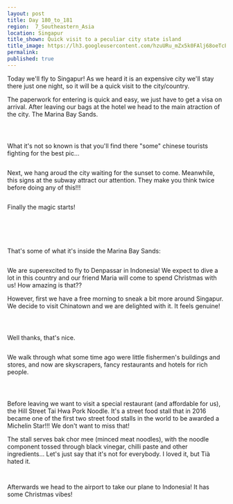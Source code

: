 ```yaml
---
layout: post
title: Day 180_to_181
region:  7_Southeastern_Asia
location: Singapur
title_shown: Quick visit to a peculiar city state island
title_image: https://lh3.googleusercontent.com/hzuURu_mZx5k0FAlj68oeTcPjxK7pXtjHbqdGSp1IXngozHXwjfLYX2__D2qui9cq51eg1T0cVi9-_vusGksaL_LVbitFKfg-ftANfcXXxk-9532s5lQsSfaNkoGc-0-om8fM8PUhzbIh15B-j1c97rvEJNdvhUaZMggeR_Ub4JQUC7jIohFBxyekme1FDLmigxMwYv64urPU_SNo_zu3KLQgD8q8cCTnlIUG249kaIn9Q_uCvKk2eSZ77UZ7W4hJdBxPQqWAOW9T5J8qkZsLovQRXf-6zrgm4NTsZgGB8sU-Ze11mknD-7kdRDchBBlAip4q0beur7gEpfZkoahTp_D5VhKhG19w_t2y45ICjtD1gEf2V-qwJ76F7wFZSHeCW7SThaS2Ga2cBv8iUt9eFpBkpoP5Yi3Ane7vfE7My4mQjJ1GY0TH3kCiEPw5NupRoEdZSbZY3VodiNKSnx34sxf2UKLx68654DBOvL-kD5_0X6FhPNFCB0P0s8wmR9vOEascbhP4xm2NAu4lcbbX8wOXDHSJKxaWueSycDHFjEqPbR4EfzQJYTPHSji_JqLkhehf9Wh6CszREeI59DYoKhEk4rItbYvF-ceVyVdpB3tFQ6nR5QjEpPpu6kl6B2ynRmXybds7t_Y8l36PEFEGH1YfbCHhL3WLmyW7Hj-a4L8hVcOzulGdGTZsfgrv6fkh1CHNP0zOq79heYYjQywf6LckQ=w836-h627-no 
permalink: 
published: true
---
```


Today we'll fly to Singapur! As we heard it is an expensive city we'll stay there just one night, so it will be a quick visit to the city/country. 

The paperwork for entering is quick and easy, we just have to get a visa on arrival. After leaving our bags at the hotel we head to the main atraction of the city. The Marina Bay Sands.

<p><a
href="https://lh3.googleusercontent.com/VCCdf4rvky3SDqRWUAqI7DO6bQEm6hE866vlYI1mKB4Jv7lX6wT5lxv3NzUCFgzrmjz9CR6N9n15iczwggN0CVQMWff0AxopOHiYdvoeNBp2B2IfnrOJ1UoeRZuBwxuZ1Yj-Y7FkdAlrvAtMlWWsN7pFboCLv7_HY9yh0g3zZnYxrLvlWrWlnyoAm8_zRGlRPxpbJnXhTENttO0w_zuE3cl2wTeoBdIQC85lSXJ7TLqJn4dUTAGD7wBTCpTLARR_U0tSuSN0DhhUalDLzHcHqHxDSsJ6Dd5BHKk4Bzw3tgC2_PB3m24hpAB2codwxHtKtezzBEr32eFvweg1mEBi5ZMriSPkHZcVO1M22nzMGRxbX5VW7t5goONMxl4auGW5icX7_JGGA_q5gurMPooivv0KYKjF-_6gbfr3LuQ4XcRepA89p0AsLJuAjmgboeoClzr1dENM5PbWLjO8t0aTcXXr0x_Queb1m68nwKoZnUhLJIr4Gnqeg4u9H9DyJlaq667KJhelUCwLaIDqVPu__vKN8PXuJQEKz5QktLwcetscoNn4YtMuvjqCClGVwW92zb4mnxIB42yqFnxxkkD6Z3VttRHZ3QhyQ6MU-U5XQc_N_9u5NGYFsYiaip8y9S64lwA-fFeaQ-8QLVDZvF-2B2rDjNS3tNLf9C-4xMh4McIvwqDDXVDzjYmYiD3_x1P_QcPEWDTKSVh4klbdrH99IrZRpQ=w836-h627-no"><img 
src="https://lh3.googleusercontent.com/VCCdf4rvky3SDqRWUAqI7DO6bQEm6hE866vlYI1mKB4Jv7lX6wT5lxv3NzUCFgzrmjz9CR6N9n15iczwggN0CVQMWff0AxopOHiYdvoeNBp2B2IfnrOJ1UoeRZuBwxuZ1Yj-Y7FkdAlrvAtMlWWsN7pFboCLv7_HY9yh0g3zZnYxrLvlWrWlnyoAm8_zRGlRPxpbJnXhTENttO0w_zuE3cl2wTeoBdIQC85lSXJ7TLqJn4dUTAGD7wBTCpTLARR_U0tSuSN0DhhUalDLzHcHqHxDSsJ6Dd5BHKk4Bzw3tgC2_PB3m24hpAB2codwxHtKtezzBEr32eFvweg1mEBi5ZMriSPkHZcVO1M22nzMGRxbX5VW7t5goONMxl4auGW5icX7_JGGA_q5gurMPooivv0KYKjF-_6gbfr3LuQ4XcRepA89p0AsLJuAjmgboeoClzr1dENM5PbWLjO8t0aTcXXr0x_Queb1m68nwKoZnUhLJIr4Gnqeg4u9H9DyJlaq667KJhelUCwLaIDqVPu__vKN8PXuJQEKz5QktLwcetscoNn4YtMuvjqCClGVwW92zb4mnxIB42yqFnxxkkD6Z3VttRHZ3QhyQ6MU-U5XQc_N_9u5NGYFsYiaip8y9S64lwA-fFeaQ-8QLVDZvF-2B2rDjNS3tNLf9C-4xMh4McIvwqDDXVDzjYmYiD3_x1P_QcPEWDTKSVh4klbdrH99IrZRpQ=w836-h627-no" class="oversize" alt=""></a></p>

<p><a
href="https://lh3.googleusercontent.com/pisoGI3LNQHbK1aUEiyf9Uf_sxluhn0-lcJZJURbBmj7lNld3yz8QgnHlzUgO2EnFhztyH9FRTVA1S9NFeO_hlUbNm5Z1XdUdMUaynLyuZHqJkvP7-UCsyzOAZh0s-y5daTJ1N4Lhgnzppe9qg_yp5-rh3deeOXXh-D7vL9IL7qvcpNP0voXo9wBwbUhmNl4kBMM_GCXiwLpSKTgvRlGYUZL1d3G0-z9s81dHK1AzIF-LVbXwWh7mVHKd9UhgI0E8g6kNWc0ZQRePoRLlSSUtLvJyQsMBbrNlhSjeNPpyt7xRNnXlPJAax0AXXVPot2JpoC1D-9uLfnU402yolq7uDpBG-TioC8pwNM-Lf088IWBio4QJI0K-3gRN1wpxQxtDCorsvgDb1Gnt5rLvhYlpbN2bPA-iRIHbEVK6FTmd0Q2hYk7MepISQe6aF8ju3laEw5oue6Ubx1uPMbMypbJSzGYWH7dZBqd9PTyXilrvHhkoB-za4PE0VAjR34pXtUNksGnTe1zu0VgyLs3GIGeGBB5vlYJHGeECRJM9w1BWXM1qgGcy1xGbz1MKz8Hi44VSAWCAbQ851HVJzx-B57PvgLfYnDr3wKKgxSXOWxBCa8IwR0RvepLb6TiVH-hcCpYLFRg-SlIyFtBn7XCqIXoG3xRI0scoieFo3JRvKz1XmzwOq5lzPR-LF4AzKg9MgBOCf9PY866BnEBPBc4x66UXT9Byw=w836-h627-no"><img 
src="https://lh3.googleusercontent.com/pisoGI3LNQHbK1aUEiyf9Uf_sxluhn0-lcJZJURbBmj7lNld3yz8QgnHlzUgO2EnFhztyH9FRTVA1S9NFeO_hlUbNm5Z1XdUdMUaynLyuZHqJkvP7-UCsyzOAZh0s-y5daTJ1N4Lhgnzppe9qg_yp5-rh3deeOXXh-D7vL9IL7qvcpNP0voXo9wBwbUhmNl4kBMM_GCXiwLpSKTgvRlGYUZL1d3G0-z9s81dHK1AzIF-LVbXwWh7mVHKd9UhgI0E8g6kNWc0ZQRePoRLlSSUtLvJyQsMBbrNlhSjeNPpyt7xRNnXlPJAax0AXXVPot2JpoC1D-9uLfnU402yolq7uDpBG-TioC8pwNM-Lf088IWBio4QJI0K-3gRN1wpxQxtDCorsvgDb1Gnt5rLvhYlpbN2bPA-iRIHbEVK6FTmd0Q2hYk7MepISQe6aF8ju3laEw5oue6Ubx1uPMbMypbJSzGYWH7dZBqd9PTyXilrvHhkoB-za4PE0VAjR34pXtUNksGnTe1zu0VgyLs3GIGeGBB5vlYJHGeECRJM9w1BWXM1qgGcy1xGbz1MKz8Hi44VSAWCAbQ851HVJzx-B57PvgLfYnDr3wKKgxSXOWxBCa8IwR0RvepLb6TiVH-hcCpYLFRg-SlIyFtBn7XCqIXoG3xRI0scoieFo3JRvKz1XmzwOq5lzPR-LF4AzKg9MgBOCf9PY866BnEBPBc4x66UXT9Byw=w836-h627-no" class="oversize" alt=""></a></p>

<p><a
href="https://lh3.googleusercontent.com/5DtlX2akboQa7xN6B_Oq4pGxb42ATlRf26WK9ujwgazmylVJs2-d48n074TJc9I_q9nUOzOjkT-jKq5JPuWbw_aMHG59j4dLtdbftzZiNM_aqWBwfAOZNI41qXZgc7bsts_v5xFqOOhapAEj-exyPHYONBskZDm5wGtFhS3JszASGdOZXqsSAzleDa2w_sCTJj8IOElBk2JM57zK_UNd1drVcVbkMN78y-hCexpquLFKeMqceYhhZqxLqYAbPZfrQ1WPVQlZo6TU2WrbEpYd-UcHs7P6W9gSJtcuWc-kmqWgoVIz9GRqXnyOOKxn8kZpWha8COJaCtw1mCN41QDzlKJV1xK7azDy0s10dDQYJiyYciyjDNeHSLSBvaHKx2LbS0qTB1_Da7V2zy1UNd20jTzSepNRp102WEopHvjAsarcax19SsyB-fYEBEmIu4Qr6Jp2o-yeneUxywLPzkdjmU0vHCGYjMXsavzl7eO6MBZSROQB1VX6pUNqVZJd-Ax3JbTQvwerr33c7BGAFg__fhtrbh5l8nltqjAyfyCgXk2RR6lVf9ba76Mnjo_5g_c08k_5F-1q4WpK4EumRpXWpQ5Fwn6U8u8axReZyRMSwXvg0nyer5aAexI4I5EW84Zwhc_twCb4eQ6JEbE70FNa-w3g6SIXtF8v0744zbBMLmk19d-TNJ9Le-g0-OTSkc8nrkWQFBN9P59YadPQe-SkwjO8aA=w836-h627-no"><img 
src="https://lh3.googleusercontent.com/5DtlX2akboQa7xN6B_Oq4pGxb42ATlRf26WK9ujwgazmylVJs2-d48n074TJc9I_q9nUOzOjkT-jKq5JPuWbw_aMHG59j4dLtdbftzZiNM_aqWBwfAOZNI41qXZgc7bsts_v5xFqOOhapAEj-exyPHYONBskZDm5wGtFhS3JszASGdOZXqsSAzleDa2w_sCTJj8IOElBk2JM57zK_UNd1drVcVbkMN78y-hCexpquLFKeMqceYhhZqxLqYAbPZfrQ1WPVQlZo6TU2WrbEpYd-UcHs7P6W9gSJtcuWc-kmqWgoVIz9GRqXnyOOKxn8kZpWha8COJaCtw1mCN41QDzlKJV1xK7azDy0s10dDQYJiyYciyjDNeHSLSBvaHKx2LbS0qTB1_Da7V2zy1UNd20jTzSepNRp102WEopHvjAsarcax19SsyB-fYEBEmIu4Qr6Jp2o-yeneUxywLPzkdjmU0vHCGYjMXsavzl7eO6MBZSROQB1VX6pUNqVZJd-Ax3JbTQvwerr33c7BGAFg__fhtrbh5l8nltqjAyfyCgXk2RR6lVf9ba76Mnjo_5g_c08k_5F-1q4WpK4EumRpXWpQ5Fwn6U8u8axReZyRMSwXvg0nyer5aAexI4I5EW84Zwhc_twCb4eQ6JEbE70FNa-w3g6SIXtF8v0744zbBMLmk19d-TNJ9Le-g0-OTSkc8nrkWQFBN9P59YadPQe-SkwjO8aA=w836-h627-no" class="oversize" alt=""></a></p>

What it's not so known is that you'll find there "some" chinese tourists fighting for the best pic...

<p><a
href="https://lh3.googleusercontent.com/RDIfTUdkVumlnKiFR7QBBaKtBtWRVfrLlDVEmHjnPlQwxn1MUvtci4FSjkzytjYz8_hK8zVupR6WJbCTBJ87HyPPrYLqJJU_Z-R67kLRC17dppjMoWRsT1x4Sbe5TjOVI2JkSOkQN1EwrBnM5A8hW1Y99_1zDDzE9x2F0Nwbx0aJ3anGnXgdN9HbZR3_0Ohko1ft_b8MkGCeVFl8g6h9ntTZR1UuwNGO1A7a-Zn-WUWwsTm2gIyASYHIWUTAUvfszwMfHi_oJB14AXI8NKkbjjk27kHH3tRqZNqo9TusVhu-2MKZp9hcjQPwGbsV-tx1c0N1iahJp4WPTmDBGCWtgCsIgwb1iINX1xF0ExNBJXlghelrdlYk1gYEsJ2pq4xq8WLjKAprVOrP4ZZwzo0sTluFSwrjAKB2fRF1ylXuN0AJm17u_-P6kI1Fr-K8I04c1s48aqur51tz-PcPCce2CHXU7KYiZwZpiH0-Xn2SXa8fV2w7Rf40U4d3eNCEDzVYNr3F7hfFPAhxjuc7yX5RC4X4CY3j7S4HyKYRnGmS0XTYPHjs2aIt5lj5sNKOgIOq5A7Ri2CHfouq20leoUlvfuEjep0G0eoQmFAEuds9UiVoO6t6FEE4IV8oPDw5DQF9P8mL88-39AJaYbBG1Ol-Kh1Ov9-b-ZrAebGK28HKs-pIixwjjZ_QbPCZUlEMS4vPM96PyqmaSCKhhjx2qOTULDBGAQ=w836-h627-no"><img 
src="https://lh3.googleusercontent.com/RDIfTUdkVumlnKiFR7QBBaKtBtWRVfrLlDVEmHjnPlQwxn1MUvtci4FSjkzytjYz8_hK8zVupR6WJbCTBJ87HyPPrYLqJJU_Z-R67kLRC17dppjMoWRsT1x4Sbe5TjOVI2JkSOkQN1EwrBnM5A8hW1Y99_1zDDzE9x2F0Nwbx0aJ3anGnXgdN9HbZR3_0Ohko1ft_b8MkGCeVFl8g6h9ntTZR1UuwNGO1A7a-Zn-WUWwsTm2gIyASYHIWUTAUvfszwMfHi_oJB14AXI8NKkbjjk27kHH3tRqZNqo9TusVhu-2MKZp9hcjQPwGbsV-tx1c0N1iahJp4WPTmDBGCWtgCsIgwb1iINX1xF0ExNBJXlghelrdlYk1gYEsJ2pq4xq8WLjKAprVOrP4ZZwzo0sTluFSwrjAKB2fRF1ylXuN0AJm17u_-P6kI1Fr-K8I04c1s48aqur51tz-PcPCce2CHXU7KYiZwZpiH0-Xn2SXa8fV2w7Rf40U4d3eNCEDzVYNr3F7hfFPAhxjuc7yX5RC4X4CY3j7S4HyKYRnGmS0XTYPHjs2aIt5lj5sNKOgIOq5A7Ri2CHfouq20leoUlvfuEjep0G0eoQmFAEuds9UiVoO6t6FEE4IV8oPDw5DQF9P8mL88-39AJaYbBG1Ol-Kh1Ov9-b-ZrAebGK28HKs-pIixwjjZ_QbPCZUlEMS4vPM96PyqmaSCKhhjx2qOTULDBGAQ=w836-h627-no" class="oversize" alt=""></a></p>

Next, we hang aroud the city waiting for the sunset to come. Meanwhile, this signs at the subway attract our attention. They make you think twice before doing any of this!!!

<p><a
href="https://lh3.googleusercontent.com/pQ9IHWcg6xlD6Pg9gVDRkdeVuBMluBAFODK2sP1eBkXDWv9l0ZnDbt7KyI8t3K_u28MWDQdB-ItmTB_kNNtTp3HwtnJWF9DNhwHYlGbK-AOEn1pNbpcNx82HbljbbS-iEnCGKw66jWdm1W19y2fFWrzYne7_WfsMD18XjXx8-4uRdmsK8dqUmRr9ynpZc2IqSgAqfUlU0RzpLkhbJ2-0fzUAYVKLTOjjX1Fbps5sv4HTv_DmXhAe8cn5FgIUkPOtnoCu3JvUeTRFgiyfltQ32dHlT5KodyN1phelbCDBbtIEwlnP8DlCIowxxjHn5qK5unEVNl0kvHQhZOka7CDiIgNkfYU9fgJrK-At20HGMs-EcWN6fTQsrRxv4iszPG5BMyTT-mpltopffoF4wqSnDEcNLsaUUnqnvWz9GgHMufoWhnQFGeNWnO-Dlqh7XDxPU3gjpmaDxCRuW3K5XQ2Tor2igJ86jfQ4y03KhrB8rl7DV8jdy224KwLew3iLRHm7mtAVjf9o6Y0gjhHz5Rmvp13s_-i5EWp9GNc75u6VmOW5ykji5lHIlYsP7cw5w6zCc-wXMm408y6AfYluQ2ii5t6izsTiBZi_sHV8w_G9HExBApiypUaIEck8i1oQ4FIXZDc9fNi8aWEoEFbnApVn3gcel0vtc0k2oEpFOXiYqoyGdRZCiohHvxOhmUVyYJSClSkN7x_6Mv3j01OvJ9FxkL3HcQ=w471-h627-no"><img 
src="https://lh3.googleusercontent.com/pQ9IHWcg6xlD6Pg9gVDRkdeVuBMluBAFODK2sP1eBkXDWv9l0ZnDbt7KyI8t3K_u28MWDQdB-ItmTB_kNNtTp3HwtnJWF9DNhwHYlGbK-AOEn1pNbpcNx82HbljbbS-iEnCGKw66jWdm1W19y2fFWrzYne7_WfsMD18XjXx8-4uRdmsK8dqUmRr9ynpZc2IqSgAqfUlU0RzpLkhbJ2-0fzUAYVKLTOjjX1Fbps5sv4HTv_DmXhAe8cn5FgIUkPOtnoCu3JvUeTRFgiyfltQ32dHlT5KodyN1phelbCDBbtIEwlnP8DlCIowxxjHn5qK5unEVNl0kvHQhZOka7CDiIgNkfYU9fgJrK-At20HGMs-EcWN6fTQsrRxv4iszPG5BMyTT-mpltopffoF4wqSnDEcNLsaUUnqnvWz9GgHMufoWhnQFGeNWnO-Dlqh7XDxPU3gjpmaDxCRuW3K5XQ2Tor2igJ86jfQ4y03KhrB8rl7DV8jdy224KwLew3iLRHm7mtAVjf9o6Y0gjhHz5Rmvp13s_-i5EWp9GNc75u6VmOW5ykji5lHIlYsP7cw5w6zCc-wXMm408y6AfYluQ2ii5t6izsTiBZi_sHV8w_G9HExBApiypUaIEck8i1oQ4FIXZDc9fNi8aWEoEFbnApVn3gcel0vtc0k2oEpFOXiYqoyGdRZCiohHvxOhmUVyYJSClSkN7x_6Mv3j01OvJ9FxkL3HcQ=w471-h627-no" class="oversize" alt=""></a></p>

Finally the magic starts!

<p><a
href="https://lh3.googleusercontent.com/1qta5sHhbeua1Ex2wAAFgn6h-Vj3gBkglQpxMx3QKXsAMwU64BSC8MD-wXZZCyssBQ0jBl3aDKdKKxGxJxbTZAm3H5C-ukHCNBq8LMQpdiqvXjg2mCqMLXEPU0t92H0z8TxjfhvJOGA3NMyNJUXaaGrN7cyyUvdZ-WmhqVQTpReIuBEDH21LuBRLbZs9w_iEhFdsDaZLoaXUFJbOx_97IzBMblDLbc4YpaVIfIUustUctqHp4X0MIgkPBEnoT6kwa-oe4oq09GXQ7s0QwPj9ceD6LPYGGfHAOPh9P6f8hiPVWkdk2L31BTBWxjVvsd-ahdbsySvUJxksRi6M3_yjsoK1g4FYNrNmROgGRiir4mkkh9KRKqA-Oa_HG-Ad7VZD4QTfYdW7EjIFkX8eAKEwws0I1HJQypOrZpe1eMW1XQgD_L7uNrkIb841vcFoUhcM1MVUbu5hKwfNIV1wWR5D3TVF9AUoZ-xNrPFG03d4vWsDt27DpmeI2fONIGWjzMq0uvnECgzGiuGHlnZD1KDSzYijPvBaKKxRtCqOC_0_qqHjBp1Ix7gKlmkcOGpEthpwZlZM-aRI8HE5wYjXotdrb_RbbPTmJ_DP2gLB3Q0vQ8Z3wSTy5QF54V_JPkTp1ruxB-Vq3TWDcPfTDQQuDLad9tOEbZYGh1v572PWRMpO8H61dqZzmbtydozOwVcLaxz-tOpvz-2k5XvnMUyaBA6-cmML4w=w836-h627-no"><img 
src="https://lh3.googleusercontent.com/1qta5sHhbeua1Ex2wAAFgn6h-Vj3gBkglQpxMx3QKXsAMwU64BSC8MD-wXZZCyssBQ0jBl3aDKdKKxGxJxbTZAm3H5C-ukHCNBq8LMQpdiqvXjg2mCqMLXEPU0t92H0z8TxjfhvJOGA3NMyNJUXaaGrN7cyyUvdZ-WmhqVQTpReIuBEDH21LuBRLbZs9w_iEhFdsDaZLoaXUFJbOx_97IzBMblDLbc4YpaVIfIUustUctqHp4X0MIgkPBEnoT6kwa-oe4oq09GXQ7s0QwPj9ceD6LPYGGfHAOPh9P6f8hiPVWkdk2L31BTBWxjVvsd-ahdbsySvUJxksRi6M3_yjsoK1g4FYNrNmROgGRiir4mkkh9KRKqA-Oa_HG-Ad7VZD4QTfYdW7EjIFkX8eAKEwws0I1HJQypOrZpe1eMW1XQgD_L7uNrkIb841vcFoUhcM1MVUbu5hKwfNIV1wWR5D3TVF9AUoZ-xNrPFG03d4vWsDt27DpmeI2fONIGWjzMq0uvnECgzGiuGHlnZD1KDSzYijPvBaKKxRtCqOC_0_qqHjBp1Ix7gKlmkcOGpEthpwZlZM-aRI8HE5wYjXotdrb_RbbPTmJ_DP2gLB3Q0vQ8Z3wSTy5QF54V_JPkTp1ruxB-Vq3TWDcPfTDQQuDLad9tOEbZYGh1v572PWRMpO8H61dqZzmbtydozOwVcLaxz-tOpvz-2k5XvnMUyaBA6-cmML4w=w836-h627-no" class="oversize" alt=""></a></p>

<p><a
href="https://lh3.googleusercontent.com/gFtux4J3i68GM7O-qy-hF4XlANW6198XEPdQM35iRvajClWH-WUl8lxpaJrmmVWsBzUkWtoELriGZbdvAY8tU3VowWE9egTY8LZakaDyp4T25wHG2czKPSU6_9eTpoUlqUPNIGfwA20B5DwO0nb0iYWaY5sTEiaPuK7QhXwIHq9vszeT9ow9wp0Fp7-_sfRYzXLzg61xB5mCOC5zpIR19_CpN3BkcOIkoEhHeKHSx-nOMlyFAMRf5iuBEEfJDSJe1OHHbMRVnlMNKU-O1S2V4-skAPV4izylGDSQMy0_01Et6VMCEr4DqD_WuuBbel0UE_MxyKXQqs5vkLg9U0iYhrwX5rYgWWchoWCoSgslmADMnUcmmnh_U4fCeU-P1M__jiZ08wuFUFRETnTP17V1zKWHSXGIkkqAl1XOhuohjMBsMjKWJbLE7Y46KzL8fiVdT8J6JNodfRd4-nPoP0fzTLB8Clbyfnbv8FN6scFVNgc5zcPOXEOizEWfEz58k4Mzji6HfVwfaie0V6BbYD33xLES56IZq-NoEicv1Y6Zmu0Xl0Kq6hLAGZIA42q2DWJvA77d8HxEni7_x4TvQUhdPRu-0rbIXVqxPFvix9C--rNxbk99Uk0qx_-O6P3CAzKQaT8_15QBkJXGmWcu4TjqDdqOu5HLhYRkRNvd17M8TlqcJOd4a_5fcxlH1ZBzp20cRDJtWkK2h2R5X19yVQGY4aY_Rg=w669-h502-no"><img 
src="https://lh3.googleusercontent.com/gFtux4J3i68GM7O-qy-hF4XlANW6198XEPdQM35iRvajClWH-WUl8lxpaJrmmVWsBzUkWtoELriGZbdvAY8tU3VowWE9egTY8LZakaDyp4T25wHG2czKPSU6_9eTpoUlqUPNIGfwA20B5DwO0nb0iYWaY5sTEiaPuK7QhXwIHq9vszeT9ow9wp0Fp7-_sfRYzXLzg61xB5mCOC5zpIR19_CpN3BkcOIkoEhHeKHSx-nOMlyFAMRf5iuBEEfJDSJe1OHHbMRVnlMNKU-O1S2V4-skAPV4izylGDSQMy0_01Et6VMCEr4DqD_WuuBbel0UE_MxyKXQqs5vkLg9U0iYhrwX5rYgWWchoWCoSgslmADMnUcmmnh_U4fCeU-P1M__jiZ08wuFUFRETnTP17V1zKWHSXGIkkqAl1XOhuohjMBsMjKWJbLE7Y46KzL8fiVdT8J6JNodfRd4-nPoP0fzTLB8Clbyfnbv8FN6scFVNgc5zcPOXEOizEWfEz58k4Mzji6HfVwfaie0V6BbYD33xLES56IZq-NoEicv1Y6Zmu0Xl0Kq6hLAGZIA42q2DWJvA77d8HxEni7_x4TvQUhdPRu-0rbIXVqxPFvix9C--rNxbk99Uk0qx_-O6P3CAzKQaT8_15QBkJXGmWcu4TjqDdqOu5HLhYRkRNvd17M8TlqcJOd4a_5fcxlH1ZBzp20cRDJtWkK2h2R5X19yVQGY4aY_Rg=w669-h502-no" class="oversize" alt=""></a></p>

<p><a
href="https://lh3.googleusercontent.com/PkYxbnwFTESGrgIyFebz5NV78rAAb7nRr75sojno8z5mS7ppBQN4ftquCsTuijmznauE6Nj73WjHiG8vrgzAdHjpCa9UTJvvBAabd4gnRtjpEsN-iDteAdNHhbkENvwuwxYPq6Ijpibc726FkUQxZK8SB7OlV6ZBSabpPjegH4zd_lrVa_dQh-qdlJBv0-XqexKgPMyTJL5X4DkGfs7mMUaOZzNQy-VH0O0GVgWeE2Hz_Z7XLN1mbNdd2xV66UH_Y4E73bliRyN8dwU_EffLx6fHISXrSVVSj0mdZgeQzDp-lzwq82c9Mggn1OrNX5FKZJeIG0nX9K3fIQnkeqxvDLNJGjX2D-P8L1TKYMeWz1ypt7IXTmi_gyunyMtsXOdWUbymcpQKTg0NREJwY44XJxR8ipPBMYllSQ3t46qedn3sULSaWdSlczl-Arbiv-osBgHcspw7EDO-5iLtMu0biy7BWLr8T5JQZW8t8X6391RGPigoWdh-7hJ8oKpsegVvWBLTki1bsMqVavLVFWBQMlXeCQj60y7Kxveyt8NwvmSbiVm5medDwV1W8RJbXr1EPuL3LirS0Dp9kXpdor9xHj9lVx8Ia9ShYshXveizevuwQlTf03ozZ2Jy6jGwwyAdpNkc5GyXIJ_y3kp0wLHA83cnaUmHXbZXLyxrlVFt5TkVRq6OakDXeZUHd6Nx06mxIPzd1YkmPHhbGQz3fK05Ly0rxg=w836-h627-no"><img 
src="https://lh3.googleusercontent.com/PkYxbnwFTESGrgIyFebz5NV78rAAb7nRr75sojno8z5mS7ppBQN4ftquCsTuijmznauE6Nj73WjHiG8vrgzAdHjpCa9UTJvvBAabd4gnRtjpEsN-iDteAdNHhbkENvwuwxYPq6Ijpibc726FkUQxZK8SB7OlV6ZBSabpPjegH4zd_lrVa_dQh-qdlJBv0-XqexKgPMyTJL5X4DkGfs7mMUaOZzNQy-VH0O0GVgWeE2Hz_Z7XLN1mbNdd2xV66UH_Y4E73bliRyN8dwU_EffLx6fHISXrSVVSj0mdZgeQzDp-lzwq82c9Mggn1OrNX5FKZJeIG0nX9K3fIQnkeqxvDLNJGjX2D-P8L1TKYMeWz1ypt7IXTmi_gyunyMtsXOdWUbymcpQKTg0NREJwY44XJxR8ipPBMYllSQ3t46qedn3sULSaWdSlczl-Arbiv-osBgHcspw7EDO-5iLtMu0biy7BWLr8T5JQZW8t8X6391RGPigoWdh-7hJ8oKpsegVvWBLTki1bsMqVavLVFWBQMlXeCQj60y7Kxveyt8NwvmSbiVm5medDwV1W8RJbXr1EPuL3LirS0Dp9kXpdor9xHj9lVx8Ia9ShYshXveizevuwQlTf03ozZ2Jy6jGwwyAdpNkc5GyXIJ_y3kp0wLHA83cnaUmHXbZXLyxrlVFt5TkVRq6OakDXeZUHd6Nx06mxIPzd1YkmPHhbGQz3fK05Ly0rxg=w836-h627-no" class="oversize" alt=""></a></p>

<p><a
href="https://lh3.googleusercontent.com/uPh2A0XvvrTisWn_BK8VCT6LX0twwuBzdF1x36nWmOGvWVRVi5asYlPkzrXqMCv01HpoZA-U96nqrMT3R-lrNWaeQ2qyZ03ZBAKJXYyzhpad_BA9dje1MOayUcVMq1_bsZURH-z3f4Bfr9bWoLQeobsS052JGseVF6BcuceVv3oNrao6uz5hBd1ukRj7IFgckvMA1os6STz_ucnhlcGWaneiat8bJDzUuy8h1x2kDQYPtMkgvdACBLvM-jf8U32ca5FhRPGB1sT2OdqDnkuLOEFBrWzFzQPv0Ow3xrkX4MtGLjc2OYVWRbsJugM60xm6dM331DCJDO5Xzj8eOuiQxkmrGEpgTqMxA0j76nCrlEdSbimmbVkBSoJMRVzaFDr4EwXq0r19lFphdRl4d-CuY2O21VbU4IiYPQ_O_pmTJF9_IygGbKXMYOppn-2AgQ-jDGJNAo1fa_-lPuDX0e37PXZ-Ycso2rNmd_mHHZptXt_jVOKzYmCibXhfZ-lrBFqpfTRfiv2xS2RwKoFW6uY6V0tDjURnA2DNRQWVhpGrUZiK-m7dcqyddjP-Da-OYxDPrt7lLZYZp0bFIzOZ71Ly7wJYr2hGQtqEZUsny7LL1-6nsTBP4io02ZZF3kPClyALoufcSuAfInFs-vUBg3UgroKKYNqLoL9h7mMOQ3g-JrCdt-T84178qSAvIOfZlWDvlQLv1BKd8J_TXS7_ht3Vi5xAOA=w836-h627-no"><img 
src="https://lh3.googleusercontent.com/uPh2A0XvvrTisWn_BK8VCT6LX0twwuBzdF1x36nWmOGvWVRVi5asYlPkzrXqMCv01HpoZA-U96nqrMT3R-lrNWaeQ2qyZ03ZBAKJXYyzhpad_BA9dje1MOayUcVMq1_bsZURH-z3f4Bfr9bWoLQeobsS052JGseVF6BcuceVv3oNrao6uz5hBd1ukRj7IFgckvMA1os6STz_ucnhlcGWaneiat8bJDzUuy8h1x2kDQYPtMkgvdACBLvM-jf8U32ca5FhRPGB1sT2OdqDnkuLOEFBrWzFzQPv0Ow3xrkX4MtGLjc2OYVWRbsJugM60xm6dM331DCJDO5Xzj8eOuiQxkmrGEpgTqMxA0j76nCrlEdSbimmbVkBSoJMRVzaFDr4EwXq0r19lFphdRl4d-CuY2O21VbU4IiYPQ_O_pmTJF9_IygGbKXMYOppn-2AgQ-jDGJNAo1fa_-lPuDX0e37PXZ-Ycso2rNmd_mHHZptXt_jVOKzYmCibXhfZ-lrBFqpfTRfiv2xS2RwKoFW6uY6V0tDjURnA2DNRQWVhpGrUZiK-m7dcqyddjP-Da-OYxDPrt7lLZYZp0bFIzOZ71Ly7wJYr2hGQtqEZUsny7LL1-6nsTBP4io02ZZF3kPClyALoufcSuAfInFs-vUBg3UgroKKYNqLoL9h7mMOQ3g-JrCdt-T84178qSAvIOfZlWDvlQLv1BKd8J_TXS7_ht3Vi5xAOA=w836-h627-no" class="oversize" alt=""></a></p>

<p><a
href="https://lh3.googleusercontent.com/l0leoqjVICgFc54vqTFIkkxsEpyGfnIq2ezGlKZzImn0uQt0oDkJX-m1fkzpH7FiU2dF69o_6O7uJZtBTzSWS1jWqpMDKD-KNqwLkbL6nqOV0D1hXZqeNsUDD5h7L2pI271NzxgSyJqKNAbHisdLHHwlt_1VcBBFXHV_2A4N2YiBvAiR11NiWJ5RZXHhlkaTSOwKYjOSFPg2snBWE3Ud4gEEpWbwUDZ2spNJxwXvL9uLfu0lyBLmqxcGau_xxxWm5M07xD7UUye6YXpNX0gTC4cV5rPn0Azp_4U3CM5061wZ31R1dr5P_TIqA8vQIyiq4OmBLL7BwkTNcPGgcPotpAxyWtvYGmljZzbj9i1M1AQERduZozQFqGSofib7sw8Ijub6ozKcCTZOOJ5hRifElRi6AtvbBDV6RInM5wi2YcEW60fh_LHQDCBHKJyPjtKCPJ0Q1f1oP0zxEM6kPPnWAwhlU2FuO1DgKVKN76vh04dZ1BfZHVwE7H-RKhZuW51HLA78GgXX5QluFr3FZh2YLXxEWE7QZ_6I0FaABrCoGdQpwDevvAeVdoc644u4zcSkWx9FaacMSc523Zqk9hOhz1uwzRWX514xP_GrNxT10kKn7MayFeXcmktUJbdR1Gk4aD_4R8WeD4XqhldV144-1YEDeeW7zlawYY3mxQC25mK8jLmhQgjC-f34o8tzp3AHzigkOUjXWAnP4IKmLDkVUnr1jQ=w836-h627-no"><img 
src="https://lh3.googleusercontent.com/l0leoqjVICgFc54vqTFIkkxsEpyGfnIq2ezGlKZzImn0uQt0oDkJX-m1fkzpH7FiU2dF69o_6O7uJZtBTzSWS1jWqpMDKD-KNqwLkbL6nqOV0D1hXZqeNsUDD5h7L2pI271NzxgSyJqKNAbHisdLHHwlt_1VcBBFXHV_2A4N2YiBvAiR11NiWJ5RZXHhlkaTSOwKYjOSFPg2snBWE3Ud4gEEpWbwUDZ2spNJxwXvL9uLfu0lyBLmqxcGau_xxxWm5M07xD7UUye6YXpNX0gTC4cV5rPn0Azp_4U3CM5061wZ31R1dr5P_TIqA8vQIyiq4OmBLL7BwkTNcPGgcPotpAxyWtvYGmljZzbj9i1M1AQERduZozQFqGSofib7sw8Ijub6ozKcCTZOOJ5hRifElRi6AtvbBDV6RInM5wi2YcEW60fh_LHQDCBHKJyPjtKCPJ0Q1f1oP0zxEM6kPPnWAwhlU2FuO1DgKVKN76vh04dZ1BfZHVwE7H-RKhZuW51HLA78GgXX5QluFr3FZh2YLXxEWE7QZ_6I0FaABrCoGdQpwDevvAeVdoc644u4zcSkWx9FaacMSc523Zqk9hOhz1uwzRWX514xP_GrNxT10kKn7MayFeXcmktUJbdR1Gk4aD_4R8WeD4XqhldV144-1YEDeeW7zlawYY3mxQC25mK8jLmhQgjC-f34o8tzp3AHzigkOUjXWAnP4IKmLDkVUnr1jQ=w836-h627-no" class="oversize" alt=""></a></p>

That's some of what it's inside the Marina Bay Sands:

<p><a
href="https://lh3.googleusercontent.com/leKCBySru-_Hhj8IGc2bJrvulwV6b-uHN27vgqX4nonxxWRQ_07ry7qQXOt59KeI_ZiyrpMnD82TxELIgNbwC4Y5OULHsOKk3lYBmydKoFcm4EnWE1hHf79Wvib6__QR0ZwhuE3PjnZIoCeG0JKArOUuf75CiQM4LrJ9Thh2GzGT0TwvwmCNpvAY-bnuKiYqarnvEmSAdJ25IIKYZTjev1jYGWdSH-f3-ZQBhcYuacZrpkyENDx51h20FXZX2tyXwfmIQy9H4Wk5TLiVTX67gFVQA_LheDP7IOs0goQ3Q3JhF5tE1qmreKnvTl0FmF5-FVZx262bt6gmtlx48_GMLxgkq5-0f_b9NBpjAP6kY6E4OfmhFZxNtVRxldmHv-nhOGCqUB77U1TJH0qHaD2cNBXHsO68QLmauyLpEqLYmr5T_drRBAbmXhP3viajjvZKTJ4uuLPisj-j3sxWnOZ4x73mZ5K8L67NpsV9e_BAkQacza3raEITjcJTicYBtPHzEEtUJiIokkUtpKDiVEE5kdVLZyV-DKDTEXa7ygHxJpZ8i0AI4jx75hhkVtkcDlHEyQT7Oj7z_8l-tCIjP-0JUFySAlfiWX3NPLLQYVUPx6rso1iRXQn6-eMzghi3Xh7lkC7vJVkkyG5CRTpKO67dNelwoj0jTzzLWgwjwGN9xRQ0t2T8bsa2_klxhkvywScfT11XaTlGznSkWn8EwM78GlodrA=w471-h627-no"><img 
src="https://lh3.googleusercontent.com/leKCBySru-_Hhj8IGc2bJrvulwV6b-uHN27vgqX4nonxxWRQ_07ry7qQXOt59KeI_ZiyrpMnD82TxELIgNbwC4Y5OULHsOKk3lYBmydKoFcm4EnWE1hHf79Wvib6__QR0ZwhuE3PjnZIoCeG0JKArOUuf75CiQM4LrJ9Thh2GzGT0TwvwmCNpvAY-bnuKiYqarnvEmSAdJ25IIKYZTjev1jYGWdSH-f3-ZQBhcYuacZrpkyENDx51h20FXZX2tyXwfmIQy9H4Wk5TLiVTX67gFVQA_LheDP7IOs0goQ3Q3JhF5tE1qmreKnvTl0FmF5-FVZx262bt6gmtlx48_GMLxgkq5-0f_b9NBpjAP6kY6E4OfmhFZxNtVRxldmHv-nhOGCqUB77U1TJH0qHaD2cNBXHsO68QLmauyLpEqLYmr5T_drRBAbmXhP3viajjvZKTJ4uuLPisj-j3sxWnOZ4x73mZ5K8L67NpsV9e_BAkQacza3raEITjcJTicYBtPHzEEtUJiIokkUtpKDiVEE5kdVLZyV-DKDTEXa7ygHxJpZ8i0AI4jx75hhkVtkcDlHEyQT7Oj7z_8l-tCIjP-0JUFySAlfiWX3NPLLQYVUPx6rso1iRXQn6-eMzghi3Xh7lkC7vJVkkyG5CRTpKO67dNelwoj0jTzzLWgwjwGN9xRQ0t2T8bsa2_klxhkvywScfT11XaTlGznSkWn8EwM78GlodrA=w471-h627-no" class="oversize" alt=""></a></p>

We are superexcited to fly to Denpassar in Indonesia! We expect to dive a lot in this country and our friend Maria will come to spend Christmas with us! How amazing is that??

However, first we have a free morning to sneak a bit more around Singapur. We decide to visit Chinatown and we are delighted with it. It feels genuine!

<p><a
href="https://lh3.googleusercontent.com/Xe0Yw8M0ErLsIUXcfYEB8nZmIV68wX0keW7l5PcVGUg2dmoyZ--7zqIRdsOuS4y4dAsI690wzuo7WZszAOSh9umURSmYzM1eU2f-mNKxWzzIPp1njgrPx0JEpwCEdtjPqpR_ut5AKD0DnCkrQ4IrvKyYbBqFMRPifUg4aW-3JHIxtOdBUNkFbAS2-k28nQXbJ9HiIUJM9e4BFEg1QfT6Wf-isR0q5g6lh0I2fyN_RPV8jUaowNa2LmA0-2Mco_9D1ZyCnzbz4LQnx7PvAgkulBN-FlH_HUs9TFhbD6LhntcFkCSJ8jydNCFYa1i5SjoPuLMG76wXVskz-nOcI3EMHNygxG5SO79hPEL4ah2moA8vjiWUP1d_xxUHqQObG8vpKz2RMGIQKX9cEmRKow4mtO-KqZkGhXlIASvDm_A5ZGQ7rONbB_wgPQoCMlmale2_twFU2mz0P7W_53ujxEn0Gf8PrYkzdFJZosi43Lp_QLlPTdQl7O4WcEA1X5ASbXrsPcYVe-0zvuekw121H0QfoCFUA-keQD5_zZitGkfL68BSnMJIuE2ftMeeMr5IFNXui4hfz4_dhX5VfGp6PEZ3UfmujGBvI1vx__1dlCzDNCQcCHVtsjgO8kSHxPM_UM3ITtLLXTpE3u0Qq8UPyH_FtMj3_l4NgIKH6IYp5LRn4zuKOSZFXPc2cDL8X2D5D2ZfSVkh8trNMB__bWyThYc5aE5tSw=w836-h627-no"><img 
src="https://lh3.googleusercontent.com/Xe0Yw8M0ErLsIUXcfYEB8nZmIV68wX0keW7l5PcVGUg2dmoyZ--7zqIRdsOuS4y4dAsI690wzuo7WZszAOSh9umURSmYzM1eU2f-mNKxWzzIPp1njgrPx0JEpwCEdtjPqpR_ut5AKD0DnCkrQ4IrvKyYbBqFMRPifUg4aW-3JHIxtOdBUNkFbAS2-k28nQXbJ9HiIUJM9e4BFEg1QfT6Wf-isR0q5g6lh0I2fyN_RPV8jUaowNa2LmA0-2Mco_9D1ZyCnzbz4LQnx7PvAgkulBN-FlH_HUs9TFhbD6LhntcFkCSJ8jydNCFYa1i5SjoPuLMG76wXVskz-nOcI3EMHNygxG5SO79hPEL4ah2moA8vjiWUP1d_xxUHqQObG8vpKz2RMGIQKX9cEmRKow4mtO-KqZkGhXlIASvDm_A5ZGQ7rONbB_wgPQoCMlmale2_twFU2mz0P7W_53ujxEn0Gf8PrYkzdFJZosi43Lp_QLlPTdQl7O4WcEA1X5ASbXrsPcYVe-0zvuekw121H0QfoCFUA-keQD5_zZitGkfL68BSnMJIuE2ftMeeMr5IFNXui4hfz4_dhX5VfGp6PEZ3UfmujGBvI1vx__1dlCzDNCQcCHVtsjgO8kSHxPM_UM3ITtLLXTpE3u0Qq8UPyH_FtMj3_l4NgIKH6IYp5LRn4zuKOSZFXPc2cDL8X2D5D2ZfSVkh8trNMB__bWyThYc5aE5tSw=w836-h627-no" class="oversize" alt=""></a></p>

<p><a
href="https://lh3.googleusercontent.com/l1M3ckNbt01E1zGOSeGpa4QTPKwaD6hidM5deVTLd3EA1hzeOk84ZeqAAQG3lqvsunRfz4WM2aK9TBkhxvIE9crv9P1wTnxcxtv3oDkc1nQujy76DQPhkIeBkf5mCY5r_QxQBxlxkm12M-Ls2lem2hCksbncbQ1njCZNieTtDPgkMjunOZ3aa892guYIhsGrGTBtVoCDXdMA401atQbldcAvesp5nznRp8GjbW796A0FGRmgi3kqwed32IP53eUI4kcK546Fsr1HO-5bVeQkX9bjTfiv3etoyem0i0UUIv3MdkZvmaT2hLqYVWf1wi9C6sZRx053yChz4sLigOF5qwiw6WcLtPZRcrWLmE7f76e-gaYP7i_Q8LEmjC5TDp7LrbLva6W7vKYKZJzmGT4Dhdv_8DiWQ3oEDx09xSbu9Bgc7NOhdQ5dNMpl2ktre7y8nRWwksf43CMI0Wcvs0aTWUBiKfAiibfmE-PBgcgMjT_pdktJKkZcxX82zkVqsfwe3MUpsytDh5VdERo5sb88nsd1Smb5xdRXdwpo3k1ipgauyVxQTBKzjEFxT5TqSDn7MfNE_WzB_GB7Hjwq6KfKlXge-0SZacUhNya67HESzqbWV6RUly9ufQ1Tmp_PzYxSK-5ksxjZRBkmGceya3j7qvum_5UObAqtCz4n1ifim72F5PICnW65z-3EdoiIG4Y96iHX-IstHf28jy3ZrS8kXHayxw=w669-h502-no"><img 
src="https://lh3.googleusercontent.com/l1M3ckNbt01E1zGOSeGpa4QTPKwaD6hidM5deVTLd3EA1hzeOk84ZeqAAQG3lqvsunRfz4WM2aK9TBkhxvIE9crv9P1wTnxcxtv3oDkc1nQujy76DQPhkIeBkf5mCY5r_QxQBxlxkm12M-Ls2lem2hCksbncbQ1njCZNieTtDPgkMjunOZ3aa892guYIhsGrGTBtVoCDXdMA401atQbldcAvesp5nznRp8GjbW796A0FGRmgi3kqwed32IP53eUI4kcK546Fsr1HO-5bVeQkX9bjTfiv3etoyem0i0UUIv3MdkZvmaT2hLqYVWf1wi9C6sZRx053yChz4sLigOF5qwiw6WcLtPZRcrWLmE7f76e-gaYP7i_Q8LEmjC5TDp7LrbLva6W7vKYKZJzmGT4Dhdv_8DiWQ3oEDx09xSbu9Bgc7NOhdQ5dNMpl2ktre7y8nRWwksf43CMI0Wcvs0aTWUBiKfAiibfmE-PBgcgMjT_pdktJKkZcxX82zkVqsfwe3MUpsytDh5VdERo5sb88nsd1Smb5xdRXdwpo3k1ipgauyVxQTBKzjEFxT5TqSDn7MfNE_WzB_GB7Hjwq6KfKlXge-0SZacUhNya67HESzqbWV6RUly9ufQ1Tmp_PzYxSK-5ksxjZRBkmGceya3j7qvum_5UObAqtCz4n1ifim72F5PICnW65z-3EdoiIG4Y96iHX-IstHf28jy3ZrS8kXHayxw=w669-h502-no" class="oversize" alt=""></a></p>

<p><a
href="https://lh3.googleusercontent.com/V-6XESQNRbpe2bQW2nJvIUclljqY45oRGnXbUZiku7GWGzO4ojM3XUiv5cPQvCnsloH-0_UA2UgHKrIRb1OW5DOZfiOauRtEkNb14URW37J4Yw5ZPMPeooa5SehPmmsLAbZvkjhJzm9w64nnUvUjloz-dIVwOFVm_4FRZTGEwh6u7VabO4qheCsfQa8VU7pw0WX703DW4b7-X4-0zxjwa-M2WTgAjAuEM1pyao5KRSBAbH2-Et1qngywgwVNeWZR6vmGSOuoOOLHw9o1u8UXaeM9611t-O0MOnn5-51f88Ag63fmxmUMIVQoQ_H_rxLKarnzjcpm6JvW44YKh8d6NWPeAV_jYijBdtYNh9B_7nrBLT7C9LI3s5HjfYu43Nb_0Q9MtjpFVFZazkngwnRk_rDDZFZ-GJE_Cm9sWdNZHFt0nvhjMWna2mrzieWbmIfQo5-Kb9nDN_LqxK-I8A6LbhbVDbsRjg0K1NPJuP5VyWK97m_cuxBxS11isRpSE-eSEvkx6b7YuEfLSgENX4IN99pXbK5Xc4sM9OGwBti-c1QSOvffxiatalCOyEzD8dqyigeN5OA3NmS_agIKoPZp692nxm_gF-EbZgDi8W8YwA94U3wOmNsSC29wHKLy5RwrchW60jWm61tR1JoWfpfbiidTSpQCcKA-DTD0c__tczROb7mNBDZUF3sYWvNRYqKPCZDOGOWmiM8aFkr8esWQz_r9IQ=w836-h627-no"><img 
src="https://lh3.googleusercontent.com/V-6XESQNRbpe2bQW2nJvIUclljqY45oRGnXbUZiku7GWGzO4ojM3XUiv5cPQvCnsloH-0_UA2UgHKrIRb1OW5DOZfiOauRtEkNb14URW37J4Yw5ZPMPeooa5SehPmmsLAbZvkjhJzm9w64nnUvUjloz-dIVwOFVm_4FRZTGEwh6u7VabO4qheCsfQa8VU7pw0WX703DW4b7-X4-0zxjwa-M2WTgAjAuEM1pyao5KRSBAbH2-Et1qngywgwVNeWZR6vmGSOuoOOLHw9o1u8UXaeM9611t-O0MOnn5-51f88Ag63fmxmUMIVQoQ_H_rxLKarnzjcpm6JvW44YKh8d6NWPeAV_jYijBdtYNh9B_7nrBLT7C9LI3s5HjfYu43Nb_0Q9MtjpFVFZazkngwnRk_rDDZFZ-GJE_Cm9sWdNZHFt0nvhjMWna2mrzieWbmIfQo5-Kb9nDN_LqxK-I8A6LbhbVDbsRjg0K1NPJuP5VyWK97m_cuxBxS11isRpSE-eSEvkx6b7YuEfLSgENX4IN99pXbK5Xc4sM9OGwBti-c1QSOvffxiatalCOyEzD8dqyigeN5OA3NmS_agIKoPZp692nxm_gF-EbZgDi8W8YwA94U3wOmNsSC29wHKLy5RwrchW60jWm61tR1JoWfpfbiidTSpQCcKA-DTD0c__tczROb7mNBDZUF3sYWvNRYqKPCZDOGOWmiM8aFkr8esWQz_r9IQ=w836-h627-no" class="oversize" alt=""></a></p>

Well thanks, that's nice.

<p><a
href="https://lh3.googleusercontent.com/et76LNIILawLFrkkb4nMnLL50UwprTB4ChmWGA9YBlco45cNQsbDMYmk4wVkGqEYW_NpzA6hQ6ciC0qXyyNeFKxI6MDzZP5kTG34fgphmB7zcXqdwq5z8J6RmNjFDxSNIacwFFOFu5mG5pj4xV3yNy3D_ZafPdQjpvWXrtO-fR0efacNVxdUhEksKpHZBrOegCpZlGg1SLv1lDk-tE_Y6fCaGhrYAi5STIS4taUcbn_nUhHjjLqFbfCFRmE27_JV-0-BGtNzZzOBcFKFFk3NUVZpMIsAElOvvvhTMJO-NCJ537py-16uTsxf9oBJPo_L0lN4k8V4ttquaXfRppB9x_jyVzADVq7VrmVimQvtPhNw9X9YVxoWTHfRTdsav5LZ8bl4fQdJ_R1XqRsGfqrFUAL9FdfJWHOdfmj7g_wlJTshG97rtk7uYvQT-KV-Jo5jB4Tz9dR0Svue4Y3UyudOtESrtvHAJC4aABPtMZgwLOcWjzitx6c5TCLx9QBN2HNtc5I_Xkur_nmPswb65uZZv-_zoYKKgJNkpIHXeOnY1qKbCItwE0OwHCaVgOIMADEGn_3gx_wVbaD101h1ambPJhi7obvNQmGUwo7JYT45L2oo3p_6DOOFluPljSBj_WdcOoUN5IwL7HoEG_oveUQJK2GzQc9UFp94m_LOXXEKg_HDCFuYf8GyfOr-e0Ss2PAYGQr-XcNWHWetKHw7Pz3zLf3ZxA=w836-h627-no"><img 
src="https://lh3.googleusercontent.com/et76LNIILawLFrkkb4nMnLL50UwprTB4ChmWGA9YBlco45cNQsbDMYmk4wVkGqEYW_NpzA6hQ6ciC0qXyyNeFKxI6MDzZP5kTG34fgphmB7zcXqdwq5z8J6RmNjFDxSNIacwFFOFu5mG5pj4xV3yNy3D_ZafPdQjpvWXrtO-fR0efacNVxdUhEksKpHZBrOegCpZlGg1SLv1lDk-tE_Y6fCaGhrYAi5STIS4taUcbn_nUhHjjLqFbfCFRmE27_JV-0-BGtNzZzOBcFKFFk3NUVZpMIsAElOvvvhTMJO-NCJ537py-16uTsxf9oBJPo_L0lN4k8V4ttquaXfRppB9x_jyVzADVq7VrmVimQvtPhNw9X9YVxoWTHfRTdsav5LZ8bl4fQdJ_R1XqRsGfqrFUAL9FdfJWHOdfmj7g_wlJTshG97rtk7uYvQT-KV-Jo5jB4Tz9dR0Svue4Y3UyudOtESrtvHAJC4aABPtMZgwLOcWjzitx6c5TCLx9QBN2HNtc5I_Xkur_nmPswb65uZZv-_zoYKKgJNkpIHXeOnY1qKbCItwE0OwHCaVgOIMADEGn_3gx_wVbaD101h1ambPJhi7obvNQmGUwo7JYT45L2oo3p_6DOOFluPljSBj_WdcOoUN5IwL7HoEG_oveUQJK2GzQc9UFp94m_LOXXEKg_HDCFuYf8GyfOr-e0Ss2PAYGQr-XcNWHWetKHw7Pz3zLf3ZxA=w836-h627-no" class="oversize" alt=""></a></p>

We walk through what some time ago were little fishermen's buildings and stores, and now are skyscrapers, fancy restaurants and hotels for rich people.

<p><a
href="https://lh3.googleusercontent.com/NB_nul6nkGrgPxRITwwxTCvXDvoFlk7v8fXEPu__6pHYmjxsvcUe7qt87xYylr8DoyFr7lTEcJ_ZBExbG1Jr3WGg_LA8DJ8aYShmkd8eiLYtjmWeqk-vusm2bExmpEWhI3svKu9mNunXcXVz3eSFJqPlyv-_tN1ePCllxPMOoK3UlHDIzfEoeNTe69foOxQC2YDwwuW1CI8_pFl4J-gPTeD21TlXW1Oc5nSAbT61d9oGzMC6BDC__rU4dU_45JwWU73YkrVIJhTosSstRspOOsoKXubTkJMCho5YPPmVV3h8kvEKrqkv3d0Ht36nYg4O2cuCLP2x7qAvtE432o0ZqI6ZJU9zNQCsGO0REaG2Daouoo96JoQbmiwr21uc8FggfKARuuIXUJgzCHpoy7qGs-YRcIOEfEG5-8xgIvHFF3zvSlfaj1Lpda1Xe7kN-lUjX_h6b_e0PvRZSt0hdbdVfGBfn_7ERn8yPL9i69st-dNDsQCbbyd31r823M_mBw0EKI8iZ-gp-jrkEXj-StFlv94P8MgYtH0tHNc8rw3wNaj6Lrukclv8V-F-D_Ljt-0UnDOd7NFfJM2_V4wH6OdMzCP-iRw58sPLntYQQs8DcPwaFZvA7vbsGCjUdHn6WJ1i7Yq0r3T99OcGgP9-WMwDYLE_laG_leySYsziqYZ-1826BaEfESzGnOGH0Vc6zAkTxtHp4sUG47OHAKAQuf7Zs9ZKxA=w836-h627-no"><img 
src="https://lh3.googleusercontent.com/NB_nul6nkGrgPxRITwwxTCvXDvoFlk7v8fXEPu__6pHYmjxsvcUe7qt87xYylr8DoyFr7lTEcJ_ZBExbG1Jr3WGg_LA8DJ8aYShmkd8eiLYtjmWeqk-vusm2bExmpEWhI3svKu9mNunXcXVz3eSFJqPlyv-_tN1ePCllxPMOoK3UlHDIzfEoeNTe69foOxQC2YDwwuW1CI8_pFl4J-gPTeD21TlXW1Oc5nSAbT61d9oGzMC6BDC__rU4dU_45JwWU73YkrVIJhTosSstRspOOsoKXubTkJMCho5YPPmVV3h8kvEKrqkv3d0Ht36nYg4O2cuCLP2x7qAvtE432o0ZqI6ZJU9zNQCsGO0REaG2Daouoo96JoQbmiwr21uc8FggfKARuuIXUJgzCHpoy7qGs-YRcIOEfEG5-8xgIvHFF3zvSlfaj1Lpda1Xe7kN-lUjX_h6b_e0PvRZSt0hdbdVfGBfn_7ERn8yPL9i69st-dNDsQCbbyd31r823M_mBw0EKI8iZ-gp-jrkEXj-StFlv94P8MgYtH0tHNc8rw3wNaj6Lrukclv8V-F-D_Ljt-0UnDOd7NFfJM2_V4wH6OdMzCP-iRw58sPLntYQQs8DcPwaFZvA7vbsGCjUdHn6WJ1i7Yq0r3T99OcGgP9-WMwDYLE_laG_leySYsziqYZ-1826BaEfESzGnOGH0Vc6zAkTxtHp4sUG47OHAKAQuf7Zs9ZKxA=w836-h627-no" class="oversize" alt=""></a></p>

<p><a
href="https://lh3.googleusercontent.com/cwIKfZ2rVrly4eoEx5ME1rihel6bsmDM_-XTJ_ZMi_jzjEq7NiMOW8raGTrMb97vnZ09WB3VbuozzHuuculcbUR8gQg9UjzfnEtOrni1DnJlcAMooYMcbbF_w00dWZc2av5byHnTX9itscvT_OdbwZI-xU0Ggy7pcDNuoudhLF15voQzW0_4JeIgm3Ewbs88rP7pWhTVycOfCFqf1MQFmA0kUTwMNmSeVzIKAQ1EtKsvnWIizcHsoie0j8QPFgw98yiBOBe0pIS3GVKUZr89KVxe-huAYngcVb7yA_wXOqFMk1Oim09e0bbcksw4L6VLgJp4mKReg8bQiBQAgEumYY6cB4XYL7hRcgL6PHdxhQIuu3QHCZhgkyXCSMgoqcXgQnLBvdB8a4_LZ7oCai7omWEw3L2WLLlza4nOQAKUTfWvmNyH6nEhOy4i2wH9zmQtYAJo3WczXJI0tOBmbjDdS928kzHRFgPA2_xeTuBwW11HJvTOSMpm2O2BKPxZvvci1eOdpOgomHzSvMGuLwM1dWJb3Ns38FpxndFh2MGw1zA98UNwdNqwvERGyT_xKjc1RtGJakzjdYzZIBwn3nu-BmuaMA_ZslB9IV2fmuK26zhC5tu9F6G0mad9BLAyNIGwtcOnw5VR0baGbTrCzKw6OMsZAur9B23QVKpB22bviTqfz3KojJo8H1eAOt2b8ywHjle2hL31uLH9wnLpU2wIvTSsdQ=w471-h627-no"><img 
src="https://lh3.googleusercontent.com/cwIKfZ2rVrly4eoEx5ME1rihel6bsmDM_-XTJ_ZMi_jzjEq7NiMOW8raGTrMb97vnZ09WB3VbuozzHuuculcbUR8gQg9UjzfnEtOrni1DnJlcAMooYMcbbF_w00dWZc2av5byHnTX9itscvT_OdbwZI-xU0Ggy7pcDNuoudhLF15voQzW0_4JeIgm3Ewbs88rP7pWhTVycOfCFqf1MQFmA0kUTwMNmSeVzIKAQ1EtKsvnWIizcHsoie0j8QPFgw98yiBOBe0pIS3GVKUZr89KVxe-huAYngcVb7yA_wXOqFMk1Oim09e0bbcksw4L6VLgJp4mKReg8bQiBQAgEumYY6cB4XYL7hRcgL6PHdxhQIuu3QHCZhgkyXCSMgoqcXgQnLBvdB8a4_LZ7oCai7omWEw3L2WLLlza4nOQAKUTfWvmNyH6nEhOy4i2wH9zmQtYAJo3WczXJI0tOBmbjDdS928kzHRFgPA2_xeTuBwW11HJvTOSMpm2O2BKPxZvvci1eOdpOgomHzSvMGuLwM1dWJb3Ns38FpxndFh2MGw1zA98UNwdNqwvERGyT_xKjc1RtGJakzjdYzZIBwn3nu-BmuaMA_ZslB9IV2fmuK26zhC5tu9F6G0mad9BLAyNIGwtcOnw5VR0baGbTrCzKw6OMsZAur9B23QVKpB22bviTqfz3KojJo8H1eAOt2b8ywHjle2hL31uLH9wnLpU2wIvTSsdQ=w471-h627-no" class="oversize" alt=""></a></p>

<p><a
href="https://lh3.googleusercontent.com/kk4p110qfK_XrFl7i-o4owYBdjd9aXI_MYsmJaPTSR74KXTYe0rghSB3hiM-FX5TgkwA55OtwzrMt8QlMcraavVHeI__qPC2ssE6pMZD7O5veezMe3HixFKKLiJ4BUmNi5f1YDGEWDbKHRC6_0n4odfmpepu_I-SBOOj_OCTdnXwmYiup55WbylmJ2cK2D6yMZ8Gfh9LjDPfvYFjY1gacqpG7PlFgB9tjBZyJUUU-YEQ3Oty7xTEzRd7imK96f9qHcPBy9baR0aAPIYn-sxoKzzI8qe9ktmob_wQh_RZJ3Grfp7RbPJdohqVoxaT78_JOeO2tQe1WsVDyvp3UQmpHbzF-ybpNfxBanZHY-7az1mIPiGQvUOOnZCeoh4WxT6bCzh2TlUZ10iFyuDTjcudm137iZt_174QGJ-GsYOjuZS6PhVYxmT9swsVEbJ94rUWXDNTldAi27WVpRzJRHk2dx75QMtztGtCsQVjIIT5vqCvvZg9yvsf8VmaxayfWrERQDhOWDpgjLO6M-GIQDSS4d1xFxZb-YUwTlolbTM9S3DkF4mr2QpsKw-l-5YHuZM6vM4ZaHe61tXlSjbTVN6GTHV7_FqYTz3iI6mx4eWmrxoQYk-MZiSBOxTSwesOr0Wq2SGnrF54lAmf5-U7ANLNZZtw0yR_Xc_lkskD-0GMMz0CpK60U3JfpMJYbfAz5qFLEaNku3h0OY4kVjkNODUEoEAPIA=w836-h627-no"><img 
src="https://lh3.googleusercontent.com/kk4p110qfK_XrFl7i-o4owYBdjd9aXI_MYsmJaPTSR74KXTYe0rghSB3hiM-FX5TgkwA55OtwzrMt8QlMcraavVHeI__qPC2ssE6pMZD7O5veezMe3HixFKKLiJ4BUmNi5f1YDGEWDbKHRC6_0n4odfmpepu_I-SBOOj_OCTdnXwmYiup55WbylmJ2cK2D6yMZ8Gfh9LjDPfvYFjY1gacqpG7PlFgB9tjBZyJUUU-YEQ3Oty7xTEzRd7imK96f9qHcPBy9baR0aAPIYn-sxoKzzI8qe9ktmob_wQh_RZJ3Grfp7RbPJdohqVoxaT78_JOeO2tQe1WsVDyvp3UQmpHbzF-ybpNfxBanZHY-7az1mIPiGQvUOOnZCeoh4WxT6bCzh2TlUZ10iFyuDTjcudm137iZt_174QGJ-GsYOjuZS6PhVYxmT9swsVEbJ94rUWXDNTldAi27WVpRzJRHk2dx75QMtztGtCsQVjIIT5vqCvvZg9yvsf8VmaxayfWrERQDhOWDpgjLO6M-GIQDSS4d1xFxZb-YUwTlolbTM9S3DkF4mr2QpsKw-l-5YHuZM6vM4ZaHe61tXlSjbTVN6GTHV7_FqYTz3iI6mx4eWmrxoQYk-MZiSBOxTSwesOr0Wq2SGnrF54lAmf5-U7ANLNZZtw0yR_Xc_lkskD-0GMMz0CpK60U3JfpMJYbfAz5qFLEaNku3h0OY4kVjkNODUEoEAPIA=w836-h627-no" class="oversize" alt=""></a></p>

Before leaving we want to visit a special restaurant (and affordable for us), the Hill Street Tai Hwa Pork Noodle. It's a street food stall that in 2016 became one of the first two street food stalls in the world to be awarded a Michelin Star!!! We don't want to miss that! 

The stall serves bak chor mee (minced meat noodles), with the noodle component tossed through black vinegar, chilli paste and other ingredients... Let's just say that it's not for everybody. I loved it, but Tià hated it.

<p><a
href="https://lh3.googleusercontent.com/vnlLCT48jOV-7mzQm6R9iJ8ZiqgXidz1KIH3YY7NDrdMf8-ChqbBELm_VTaoSCtiELVXmFo9jaSikm0hZ8XvOiFgSOwDmEU7XiIjVWYtSyeFt-fUo8yzYuw7nlK1JUnXi8pM2ImKcLO7D8IoNGaGaZHcPzmUCYy6B55QRodX32lLa7PLwGQtVAGSUBiSSPGvGN8tSGlP4p2vGMDyjbIAJ1DzfNbKYZwMJ5RqROhBrL0Zbbl6vDUgJTAspaZnTCXUgXy5Oy45qN5zHg1QTamFc0XUGJd93hFKaG--F3ODa-aMqP-r7ndUvc-GhX1exHzynERutDjg-v1_p5k0LFiHsWvZkEUzqteiGzGacrlp-yrZc8S0b-jVjlHrp9mAKha5G-1TTVafoU7iTPLxEk2UohOOmydfdgODEvHnW5tzoaw5CkZkF_M0ZZ158zcTNyxcfPUfEWWG_Uui7JEZGS9G8y9xeO_baEsI_DgGFg41T2aTKdczCPoZcFI42eXAcebalui6nMjSMYEF6M2oEPAkUunvl8C1asdMVKBuHUNmVT8hr0zxFUm5bT8x6IkNGu1L3mKULajJFNZBtybDK-fxy-CIcKEBUqQr_i9W9Mg43R0UuGQk82KzQyBaYqYIIcQSDo5yg2VBpmkwqqqoQmKMWim_Muaq1QI85admDuMlmHTIXxE2PoH-9x9ddpT04zhHYfUrVyXW7aWXDpjR4tcsXVCHmg=w836-h627-no"><img 
src="https://lh3.googleusercontent.com/vnlLCT48jOV-7mzQm6R9iJ8ZiqgXidz1KIH3YY7NDrdMf8-ChqbBELm_VTaoSCtiELVXmFo9jaSikm0hZ8XvOiFgSOwDmEU7XiIjVWYtSyeFt-fUo8yzYuw7nlK1JUnXi8pM2ImKcLO7D8IoNGaGaZHcPzmUCYy6B55QRodX32lLa7PLwGQtVAGSUBiSSPGvGN8tSGlP4p2vGMDyjbIAJ1DzfNbKYZwMJ5RqROhBrL0Zbbl6vDUgJTAspaZnTCXUgXy5Oy45qN5zHg1QTamFc0XUGJd93hFKaG--F3ODa-aMqP-r7ndUvc-GhX1exHzynERutDjg-v1_p5k0LFiHsWvZkEUzqteiGzGacrlp-yrZc8S0b-jVjlHrp9mAKha5G-1TTVafoU7iTPLxEk2UohOOmydfdgODEvHnW5tzoaw5CkZkF_M0ZZ158zcTNyxcfPUfEWWG_Uui7JEZGS9G8y9xeO_baEsI_DgGFg41T2aTKdczCPoZcFI42eXAcebalui6nMjSMYEF6M2oEPAkUunvl8C1asdMVKBuHUNmVT8hr0zxFUm5bT8x6IkNGu1L3mKULajJFNZBtybDK-fxy-CIcKEBUqQr_i9W9Mg43R0UuGQk82KzQyBaYqYIIcQSDo5yg2VBpmkwqqqoQmKMWim_Muaq1QI85admDuMlmHTIXxE2PoH-9x9ddpT04zhHYfUrVyXW7aWXDpjR4tcsXVCHmg=w836-h627-no" class="oversize" alt=""></a></p>

<p><a
href="https://lh3.googleusercontent.com/698swy7YCVEmLeheYjEVh84dvJ3dXWzHPcFadBp0EGDvR0YM178BPAtpLELIKfGIcDbz0nT13yHLk1MbkcLjn8m50h8t9wpVI4dUCxZrGT0dE5ieAk2NGrJycLjJp9O-k98pxGJVrNJL2NE1jABy_04rkNIT2bnCS4hC3rGvhnKw1smYuoZjtNWipxiJM91qK1Wbo05cphlOT5JdGmJ4HdWVoivzTT6gXTzFK4_ydU_ZhmyfM2fQyvEmYCPEB1yfpj8ktyf-mgz9u98bA1lzz-hoZ0ku4vp_wIZx4gMh-msNoWW0Foz-1HgaLiXVM63Rg9vH2Ayow8IRWvcEE5A_3rf9_H--Z1XJj-ngT9NlXwZXFyGZ5OMi9dscRTUUPbPg8e-rGl8KlC05aZTvjaImZ--UHKSr4mg1WX54Z-uEi59FOT_1l3hZcXAM3RSoJ6uPvzKWar2xLWbRCxlKoAGgFplxgzNxUJbDeBTylginJ9fWDSTym7A-odsNLhDdw2m1FiE8VaChRRLM7eiJte1-PPdaatkTjeu4wGJBbMiXKzRDuPuh1FyHpmPL4DhFEfAnm1NCgTmQSWi5UURjfcoaiZwxYTC5ZnF69MeegjEXX9fWAlj7IgZF_Vtrdr2CWoPvYyGEnTXH3i3Vlyj5W5W0-4-mol8ncASqLsaWSgWWZ5mtM69wCd1FfB3undgtClxeUAsHkLD-UImXiuR0TO6qQfzqSQ=w836-h627-no"><img 
src="https://lh3.googleusercontent.com/698swy7YCVEmLeheYjEVh84dvJ3dXWzHPcFadBp0EGDvR0YM178BPAtpLELIKfGIcDbz0nT13yHLk1MbkcLjn8m50h8t9wpVI4dUCxZrGT0dE5ieAk2NGrJycLjJp9O-k98pxGJVrNJL2NE1jABy_04rkNIT2bnCS4hC3rGvhnKw1smYuoZjtNWipxiJM91qK1Wbo05cphlOT5JdGmJ4HdWVoivzTT6gXTzFK4_ydU_ZhmyfM2fQyvEmYCPEB1yfpj8ktyf-mgz9u98bA1lzz-hoZ0ku4vp_wIZx4gMh-msNoWW0Foz-1HgaLiXVM63Rg9vH2Ayow8IRWvcEE5A_3rf9_H--Z1XJj-ngT9NlXwZXFyGZ5OMi9dscRTUUPbPg8e-rGl8KlC05aZTvjaImZ--UHKSr4mg1WX54Z-uEi59FOT_1l3hZcXAM3RSoJ6uPvzKWar2xLWbRCxlKoAGgFplxgzNxUJbDeBTylginJ9fWDSTym7A-odsNLhDdw2m1FiE8VaChRRLM7eiJte1-PPdaatkTjeu4wGJBbMiXKzRDuPuh1FyHpmPL4DhFEfAnm1NCgTmQSWi5UURjfcoaiZwxYTC5ZnF69MeegjEXX9fWAlj7IgZF_Vtrdr2CWoPvYyGEnTXH3i3Vlyj5W5W0-4-mol8ncASqLsaWSgWWZ5mtM69wCd1FfB3undgtClxeUAsHkLD-UImXiuR0TO6qQfzqSQ=w836-h627-no" class="oversize" alt=""></a></p>

Afterwards we head to the airport to take our plane to Indonesia! It has some Christmas vibes!

<p><a
href="https://lh3.googleusercontent.com/KBrB1RIxkdIYwY6OqhYWYbJh7MqG-Xr7S4qES3gKyqlIJ3-EUoxA9FvWISRNIK2SAInRX3sU4GJsM1dz-JPHHpp5hOeFoZA3RSNLU2SDEQvUNrpTOl0zXkryWk8kqoulA2MQSWHEdDy7pbrFvp2i4pG3m3IT2Cpd1UOwh96ccCmgqXSOSRDdKrJhxv17qpGAFFbWgXaK_0AyfBTvg0V2pM4Sa4LFV3h0THiCJDlVK89qy26jSKnZH6obTC3KYvaz3_BXwXwRcU0-BnvCEvMCzE5Y6E6uCGTIHfYrkn19N-qpDhE3O9egoZU2-t0M1YFcwUDZaRMBhSFdTDEYBjAfz7gyWQLz7COmcO6PxP2G8mBqei_mh5rqNAh7Yrhgq1f4L48_-fATFG9A9s5uH2wqcTgcZ5vMdlrpkRRbxLWhHqIgvZftzhbMIxvrdfb4M94cQ68lu-M8oHTPoTji1pmdeN7_A328egWWEukHIJjc54E0RNVmZgGBy0wcPobMGJWhsIi4JdhraoesRaC6wfLw8BeMDRahRoKnPlmjQx84CIqyOKd5eHr1Lme_ecTHZlRQj0ut33oo_JFWqjv5cUEN8wiCQIMFogVY3fTMmi1vuuRjWF7tZXjb1fkB57bnCc9CEDD8N4wLcnvFCQvJS-Krwdna9ZKo6ajnNqAyMKFryjWf_wBd-D5ekja09fT6IQ25c7AJD4l17AX7AuebexpsgBJXJw=w836-h627-no"><img 
src="https://lh3.googleusercontent.com/KBrB1RIxkdIYwY6OqhYWYbJh7MqG-Xr7S4qES3gKyqlIJ3-EUoxA9FvWISRNIK2SAInRX3sU4GJsM1dz-JPHHpp5hOeFoZA3RSNLU2SDEQvUNrpTOl0zXkryWk8kqoulA2MQSWHEdDy7pbrFvp2i4pG3m3IT2Cpd1UOwh96ccCmgqXSOSRDdKrJhxv17qpGAFFbWgXaK_0AyfBTvg0V2pM4Sa4LFV3h0THiCJDlVK89qy26jSKnZH6obTC3KYvaz3_BXwXwRcU0-BnvCEvMCzE5Y6E6uCGTIHfYrkn19N-qpDhE3O9egoZU2-t0M1YFcwUDZaRMBhSFdTDEYBjAfz7gyWQLz7COmcO6PxP2G8mBqei_mh5rqNAh7Yrhgq1f4L48_-fATFG9A9s5uH2wqcTgcZ5vMdlrpkRRbxLWhHqIgvZftzhbMIxvrdfb4M94cQ68lu-M8oHTPoTji1pmdeN7_A328egWWEukHIJjc54E0RNVmZgGBy0wcPobMGJWhsIi4JdhraoesRaC6wfLw8BeMDRahRoKnPlmjQx84CIqyOKd5eHr1Lme_ecTHZlRQj0ut33oo_JFWqjv5cUEN8wiCQIMFogVY3fTMmi1vuuRjWF7tZXjb1fkB57bnCc9CEDD8N4wLcnvFCQvJS-Krwdna9ZKo6ajnNqAyMKFryjWf_wBd-D5ekja09fT6IQ25c7AJD4l17AX7AuebexpsgBJXJw=w836-h627-no" class="oversize" alt=""></a></p>



